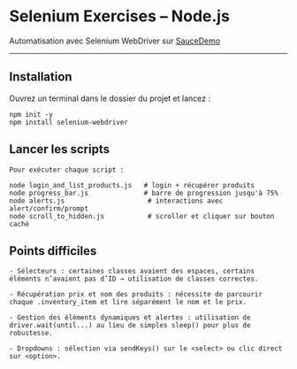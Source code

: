 # Selenium Exercises – Node.js

Automatisation avec Selenium WebDriver sur [SauceDemo](https://www.saucedemo.com)

---

## Installation

Ouvrez un terminal dans le dossier du projet et lancez :

    npm init -y
    npm install selenium-webdriver


## Lancer les scripts

    Pour exécuter chaque script :
    
    node login_and_list_products.js   # login + récupérer produits
    node progress_bar.js              # barre de progression jusqu'à 75%
    node alerts.js                     # interactions avec alert/confirm/prompt
    node scroll_to_hidden.js           # scroller et cliquer sur bouton caché

## Points difficiles 

    - Sélecteurs : certaines classes avaient des espaces, certains éléments n’avaient pas d’ID → utilisation de classes correctes.

    - Récupération prix et nom des produits : nécessite de parcourir chaque .inventory_item et lire séparément le nom et le prix.

    - Gestion des éléments dynamiques et alertes : utilisation de driver.wait(until...) au lieu de simples sleep() pour plus de robustesse.

    - Dropdowns : sélection via sendKeys() sur le <select> ou clic direct sur <option>.

